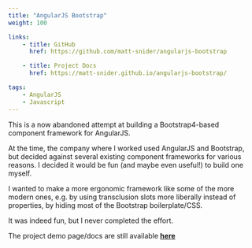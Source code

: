 ```yaml
---
title: "AngularJS Bootstrap"
weight: 100

links:
    - title: GitHub
      href: https://github.com/matt-snider/angularjs-bootstrap

    - title: Project Docs
      href: https://matt-snider.github.io/angularjs-bootstrap/

tags: 
    - AngularJS
    - Javascript
---
```


This is a now abandoned attempt at building a Bootstrap4-based component framework for AngularJS. 

At the time, the company where I worked used AngularJS and Bootstrap, but decided against several existing component frameworks for various reasons. I decided it would be fun (and maybe even useful!) to build one myself. 

<!--more-->

I wanted to make a more ergonomic framework like some of the more modern ones, e.g. by using transclusion slots more liberally instead of properties, by hiding most of the Bootstrap boilerplate/CSS.

It was indeed fun, but I never completed the effort.

The project demo page/docs are still available **[here][docs]**

[docs]: https://matt-snider.github.io/angularjs-bootstrap/
